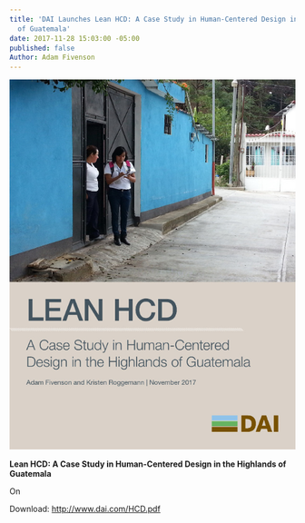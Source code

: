 ```yaml
---
title: 'DAI Launches Lean HCD: A Case Study in Human-Centered Design in the Highlands
  of Guatemala'
date: 2017-11-28 15:03:00 -05:00
published: false
Author: Adam Fivenson
---
```


![HCD cover.jpg](/uploads/HCD%20cover.jpg)

**Lean HCD: A Case Study in Human-Centered Design in the Highlands of Guatemala**

On 

Download: http://www.dai.com/HCD.pdf
